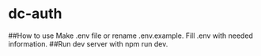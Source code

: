 # dc-auth
##How to use
Make .env file or rename .env.example.
Fill .env with needed information. 
##Run dev server with npm run dev.
